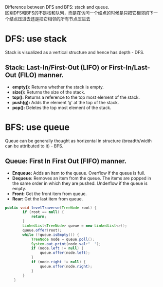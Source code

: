 Difference between DFS and BFS: stack and queue.  
区别DFS和BFS的不是栈和队列，而是在访问一个结点的时候是只把它相邻的下一个结点压进去还是把它相邻的所有节点压进去

# DFS: use stack
Stack is visualized as a vertical structure and hence has depth - DFS.  

## **Stack:** Last-In/First-Out (LIFO) or First-In/Last-Out (FILO) manner. 
- **empty():** Returns whether the stack is empty.  
- **size():** Returns the size of the stack.  
- **top():** Returns a reference to the top most element of the stack.  
- **push(g):** Adds the element ‘g’ at the top of the stack.  
- **pop():** Deletes the top most element of the stack.  



# BFS: use queue
Queue can be generally thought as horizontal in structure (breadth/width can be attributed to it) - BFS.  


## **Queue:** First In First Out (FIFO) manner. 
- **Enqueue:** Adds an item to the queue. Overflow if the queue is full.  
- **Dequeue:** Removes an item from the queue. The items are popped in the same order in which they are pushed. Underflow if the queue is empty.  
- **Front:** Get the front item from queue.  
- **Rear:** Get the last item from queue.  

```java
public void levelTraverse(TreeNode root) {
		if (root == null) {
			return;
		}
		LinkedList<TreeNode> queue = new LinkedList<>();
		queue.offer(root);
		while (!queue.isEmpty()) {
			TreeNode node = queue.poll();
			System.out.print(node.val+"  ");
			if (node.left != null) {
				queue.offer(node.left);
			}
			if (node.right != null) {
				queue.offer(node.right);
			}
		}
	}
```
